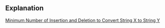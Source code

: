 ## Explanation 

[Minimum Number of Insertion and Deletion to Convert String X to String Y](https://www.youtube.com/watch?v=-fx6aDxcWyg&list=PL_z_8CaSLPWekqhdCPmFohncHwz8TY2Go&index=25)